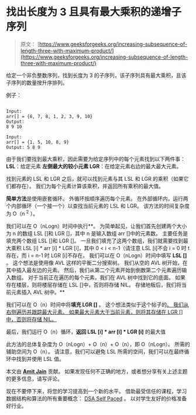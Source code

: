 # 找出长度为 3 且具有最大乘积的递增子序列

> 原文： [https://www.geeksforgeeks.org/increasing-subsequence-of-length-three-with-maximum-product/](https://www.geeksforgeeks.org/increasing-subsequence-of-length-three-with-maximum-product/)

给定一个非负整数序列，找到长度为 3 的子序列，该子序列具有最大乘积，且该子序列的数量按升序排列。

例子：

```

Input: 
arr[] = {6, 7, 8, 1, 2, 3, 9, 10} 
Output: 
8 9 10

Input: 
arr[] = {1, 5, 10, 8, 9}
Output: 5 8 9
```

由于我们要找到最大乘积，因此需要为给定序列中的每个元素找到以下两件事：
**LSL**：给定元素
**左侧最大的较小元素 LGR**：在给定元素右边的最大最大元素。

找到元素的 LSL 和 LGR 之后，就可以找到元素与其 LSL 和 LGR 的乘积（如果它们都存在）。 我们为每个元素计算该乘积，并返回所有乘积的最大值。

**简单方法**是使用嵌套循环。 外循环按顺序遍历每个元素。 在外部循环内，运行两个内部循环（一个接一个）以查找当前元素的 LSL 和 LGR。 该方法的时间复杂度为 O（n <sup>2</sup> ）。

我们可以在 O（nLogn）时间中执行**。 为简单起见，让我们首先创建两个大小为 n 的数组 LSL []和 LGR []，其中 n 是输入数组 arr []中的元素数。 主要任务是填充两个数组 LSL []和 LGR []。 一旦我们填充了这两个数组，我们就需要找到最大乘积 LSL [i] * arr [i] * LGR [i]，其中 0 < i < n-1（请注意 LSL [i]不会 i = 0 时 t 存在，而 i = n-1 时 LGR [i]不存在。 我们可以在 O（nLogn）时间中填写 **LSL []** 。 这个想法是使用像 AVL 这样的平衡二分搜索树。 我们从空的 AVL 树开始，在其中插入最左边的元素。 然后，我们从第二个元素开始到倒数第二个元素遍历输入数组。 对于当前正在遍历的每个元素，我们在 AVL 树中找到它的底面。 如果存在楼层，则将楼层存储在 LSL []中，否则将存储 NIL。 存储地板后，我们将当前元素插入 AVL 树中。**

我们可以在 O（n）时间中将**填充 LGR []** 。 这个想法类似于这个帖子的[。 我们从右侧遍历并跟踪最大元素。 如果最大元素大于当前元素，则将其存储在 LGR []中，否则将存储 NIL。](https://www.geeksforgeeks.org/replace-every-element-with-the-greatest-on-right-side/)

最后，我们运行 O（n）循环，**返回 LSL [i] * arr [i] * LGR [i]** 的最大值

此方法的总体复杂度为 O（nLogn）+ O（n）+ O（n），即 O（nLogn）。 所需的辅助空间为 O（n）。 请注意，我们可以避免 LSL 所需的空间，我们可以在最终循环中找到并使用 LSL 值。

本文由 [**Amit Jain**]( http://in.linkedin.com/in/amitjainju/) 贡献。 如果发现任何不正确的地方，或者想分享有关上述主题的更多信息，请写评论。

现在不要停下来，将您的学习提高到一个新的水平。 借助最受信任的课程，学习数据结构和算法的所有重要概念： [DSA Self Paced](https://practice.geeksforgeeks.org/courses/dsa-self-paced?utm_source=geeksforgeeks&utm_medium=article&utm_campaign=gfg_article_dsa_content_bottom) 。 以对学生友好的价格准备好行业。
